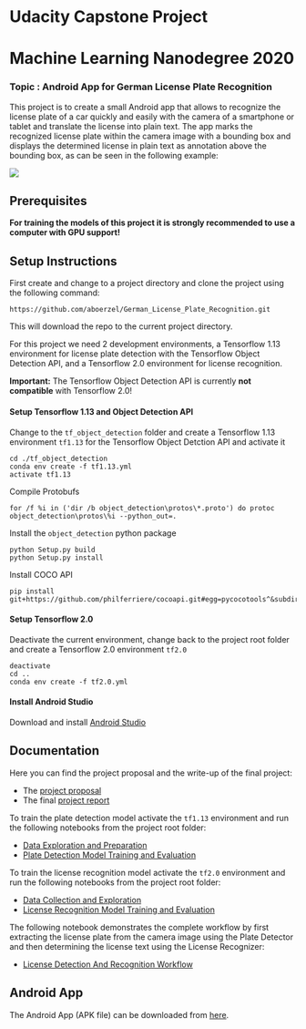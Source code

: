 # Udacity Capstone Project
# Machine Learning Nanodegree 2020
 
### Topic : Android App for German License Plate Recognition

This project is to create a small Android app that allows to recognize the license plate of a car quickly and easily with the camera of a smartphone or tablet and translate the license into plain text. 
The app marks the recognized license plate within the camera image with a bounding box and displays the determined license in plain text as annotation above the bounding box, as can be seen in the following example:

![](documentation/demo_video.gif)

## Prerequisites
**For training the models of this project it is strongly recommended to use a computer with GPU support!**

## Setup Instructions
First create and change to a project directory and clone the project using the following command:
```
https://github.com/aboerzel/German_License_Plate_Recognition.git
```
This will download the repo to the current project directory.

For this project we need 2 development environments, a Tensorflow 1.13 environment for license plate detection with the Tensorflow Object Detection API, and a Tensorflow 2.0 environment for license recognition.

**Important:** The Tensorflow Object Detection API is currently **not compatible** with Tensorflow 2.0!

#### Setup Tensorflow 1.13 and Object Detection API
Change to the `tf_object_detection` folder and create a Tensorflow 1.13 environment `tf1.13` for the Tensorflow Object Detction API and activate it
```
cd ./tf_object_detection
conda env create -f tf1.13.yml
activate tf1.13
```
Compile Protobufs
```
for /f %i in ('dir /b object_detection\protos\*.proto') do protoc object_detection\protos\%i --python_out=.
```
Install the `object_detection` python package
```
python Setup.py build
python Setup.py install
```
Install COCO API
```
pip install git+https://github.com/philferriere/cocoapi.git#egg=pycocotools^&subdirectory=PythonAPI
```

#### Setup Tensorflow 2.0
Deactivate the current environment, change back to the project root folder and create a Tensorflow 2.0 environment `tf2.0`
```
deactivate
cd ..
conda env create -f tf2.0.yml
```

#### Install Android Studio
Download and install [Android Studio](https://developer.android.com/studio)

## Documentation

Here you can find the project proposal and the write-up of the final project:
- The [project proposal](proposal/proposal.pdf) 
- The final [project report](documentation/report.pdf)

To train the plate detection model activate the `tf1.13` environment and run the following notebooks from the project root folder: 
- [Data Exploration and Preparation](1_License_Plate_Detection_Data_Exploration_And_Preparation.ipynb)
- [Plate Detection Model Training and Evaluation](2_License_Plate_Detection_Model_Training_And_Evaluation.ipynb)

To train the license recognition model activate the `tf2.0` environment and run the following notebooks from the project root folder:
- [Data Collection and Exploration](3_License_Recognition_Data_Collection_And_Exploration.ipynb)
- [License Recognition Model Training and Evaluation](4_License_Recognition_Model_Training_And_Evaluation.ipynb)

The following notebook demonstrates the complete workflow by first extracting the license plate from the camera image using the Plate Detector and then determining the license text using the License Recognizer: 
- [License Detection And Recognition Workflow](5_License_Recognition_Workflow.ipynb)

## Android App
The Android App (APK file) can be downloaded from [here](https://drive.google.com/file/d/1gJZhZE3F3gq35Wn_J9AUCSiN4sP9pIqh/view?usp=sharing).
 